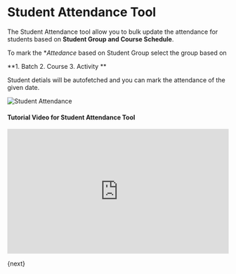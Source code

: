 # Student Attendance Tool

The Student Attendance tool allow you to bulk update the attendance for students based on **Student Group and Course Schedule**.

To mark the **Attedance* based on Student Group select the group based on 

**1. Batch
  2. Course
  3. Activity **

Student detials will be autofetched and you can mark the attendance of the given date. 

<img class="screenshot" alt="Student Attendance" src="/docs/assets/img/education/setup/student-attendance-tool.gif">

#### Tutorial Video for Student Attendance Tool



<div>
  <style>.embed-container { position: relative; padding-bottom: 56.25%; height: 0; overflow: hidden; max-width: 100%; } .embed-container iframe, .embed-container object, .embed-container embed { position: absolute; top: 0; left: 0; width: 100%; height: 100%; }
  </style>
  <div class='embed-container'>
    <iframe src='https://www.youtube.com/embed//j9pgkPuyiaI?start=63' frameborder='0' allowfullscreen>
    </iframe>
  </div>
<div>

{next}